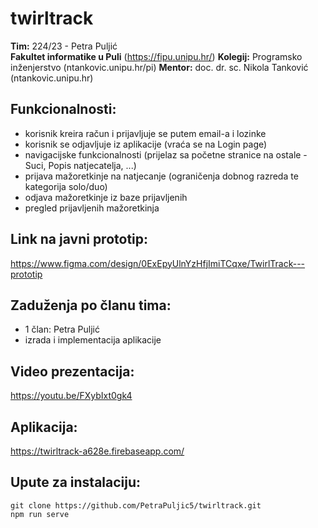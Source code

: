 # twirltrack

**Tim:** 224/23 - Petra Puljić  
**Fakultet informatike u Puli** (https://fipu.unipu.hr/)
**Kolegij:** Programsko inženjerstvo (ntankovic.unipu.hr/pi)
**Mentor:** doc. dr. sc. Nikola Tanković (ntankovic.unipu.hr)


## Funkcionalnosti:
- korisnik kreira račun i prijavljuje se putem email-a i lozinke
- korisnik se odjavljuje iz aplikacije (vraća se na Login page)
- navigacijske funkcionalnosti (prijelaz sa početne stranice na ostale - Suci, Popis natjecatelja, ...)
- prijava mažoretkinje na natjecanje (ograničenja dobnog razreda te kategorija solo/duo)
- odjava mažoretkinje iz baze prijavljenih
- pregled prijavljenih mažoretkinja

## Link na javni prototip:
https://www.figma.com/design/0ExEpyUlnYzHfjImiTCqxe/TwirlTrack---prototip

## Zaduženja po članu tima:
- 1 član: Petra Puljić
- izrada i implementacija aplikacije

## Video prezentacija:
https://youtu.be/FXybIxt0gk4

## Aplikacija:
https://twirltrack-a628e.firebaseapp.com/


## Upute za instalaciju:
```
git clone https://github.com/PetraPuljic5/twirltrack.git
npm run serve
```
